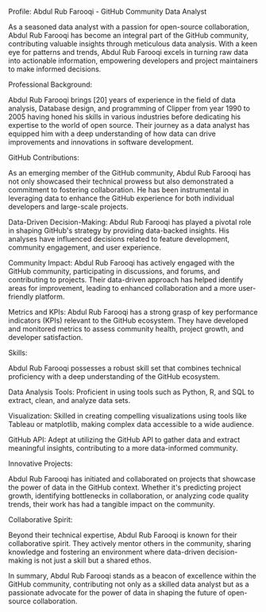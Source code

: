 Profile: Abdul Rub Farooqi - GitHub Community Data Analyst

As a seasoned data analyst with a passion for open-source collaboration, Abdul Rub Farooqi has become an integral part of the GitHub community, contributing valuable insights through meticulous data analysis. With a keen eye for patterns and trends, Abdul Rub Farooqi excels in turning raw data into actionable information, empowering developers and project maintainers to make informed decisions.

Professional Background:

Abdul Rub Farooqi brings [20] years of experience in the field of data analysis, Database design, and programming of Clipper from year 1990 to 2005 having honed his skills in various industries before dedicating his expertise to the world of open source. Their journey as a data analyst has equipped him with a deep understanding of how data can drive improvements and innovations in software development.

GitHub Contributions:

As an emerging member of the GitHub community, Abdul Rub Farooqi has not only showcased their technical prowess but also demonstrated a commitment to fostering collaboration. He has been instrumental in leveraging data to enhance the GitHub experience for both individual developers and large-scale projects.

Data-Driven Decision-Making: Abdul Rub Farooqi has played a pivotal role in shaping GitHub's strategy by providing data-backed insights. His analyses have influenced decisions related to feature development, community engagement, and user experience.

Community Impact: Abdul Rub Farooqi has actively engaged with the GitHub community, participating in discussions, and forums, and contributing to projects. Their data-driven approach has helped identify areas for improvement, leading to enhanced collaboration and a more user-friendly platform.

Metrics and KPIs: Abdul Rub Farooqi has a strong grasp of key performance indicators (KPIs) relevant to the GitHub ecosystem. They have developed and monitored metrics to assess community health, project growth, and developer satisfaction.

Skills:

Abdul Rub Farooqi possesses a robust skill set that combines technical proficiency with a deep understanding of the GitHub ecosystem.

Data Analysis Tools: Proficient in using tools such as Python, R, and SQL to extract, clean, and analyze data sets.

Visualization: Skilled in creating compelling visualizations using tools like Tableau or matplotlib, making complex data accessible to a wide audience.

GitHub API: Adept at utilizing the GitHub API to gather data and extract meaningful insights, contributing to a more data-informed community.

Innovative Projects:

Abdul Rub Farooqi has initiated and collaborated on projects that showcase the power of data in the GitHub context. Whether it's predicting project growth, identifying bottlenecks in collaboration, or analyzing code quality trends, their work has had a tangible impact on the community.

Collaborative Spirit:

Beyond their technical expertise, Abdul Rub Farooqi is known for their collaborative spirit. They actively mentor others in the community, sharing knowledge and fostering an environment where data-driven decision-making is not just a skill but a shared ethos.

In summary, Abdul Rub Farooqi stands as a beacon of excellence within the GitHub community, contributing not only as a skilled data analyst but as a passionate advocate for the power of data in shaping the future of open-source collaboration.
